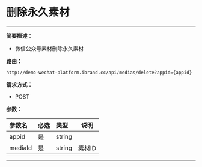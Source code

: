 
# 删除永久素材
 ****

**简要描述：**


- 微信公众号素材删除永久素材



**路由：**

```
http://demo-wechat-platform.ibrand.cc/api/medias/delete?appid={appid}

```
**请求方式：**
- POST

**参数：**

|参数名|必选|类型|说明|
|:----    |:---|:----- |-----   |
|appid |是  |string |  |
|mediaId |是  |string |  素材ID|
 ****



